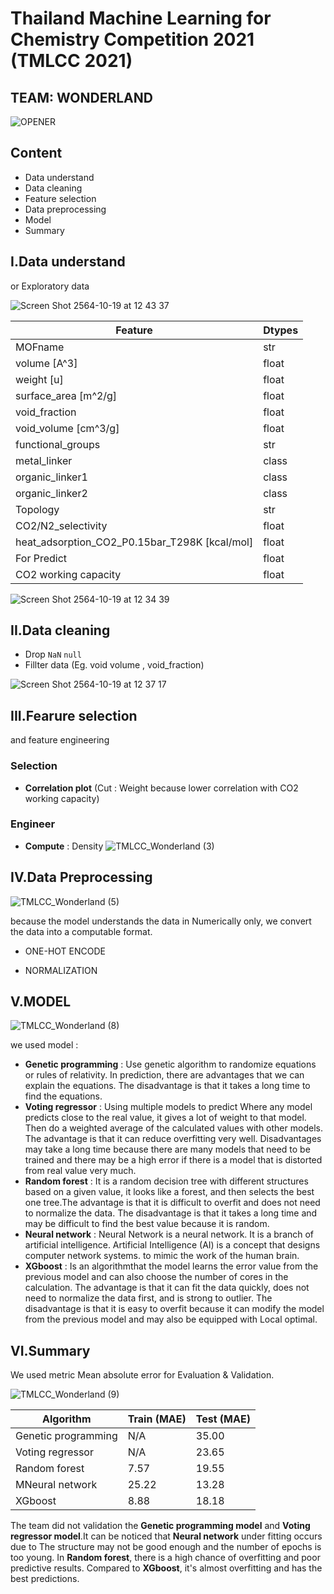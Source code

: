 # Thailand Machine Learning for Chemistry Competition 2021 (TMLCC 2021)
## TEAM: WONDERLAND


![OPENER](https://user-images.githubusercontent.com/63940535/137848377-88df5b91-f43e-403b-9996-0ae2ff380a27.gif)

## Content

- Data understand
- Data cleaning
- Feature selection
- Data preprocessing
- Model 
- Summary

## I.Data understand
or Exploratory data

<img alt="Screen Shot 2564-10-19 at 12 43 37" src="https://user-images.githubusercontent.com/63940535/137850634-9f50b97f-e68d-40ff-953d-951a605904a7.png">

| **Feature** | **Dtypes** |
| ----------- | ----------- |
| MOFname | str |
| volume [A^3] | float |
| weight [u] | float |
| surface_area [m^2/g] |float |
| void_fraction | float |
| void_volume [cm^3/g] | float |
| functional_groups | str |
| metal_linker | class |
| organic_linker1 | class |
| organic_linker2 | class |
| Topology | str |
| CO2/N2_selectivity | float |
| heat_adsorption_CO2_P0.15bar_T298K [kcal/mol] | float |
| For Predict | float |
| CO2 working capacity | float |

<img alt="Screen Shot 2564-10-19 at 12 34 39" src="https://user-images.githubusercontent.com/63940535/137849719-e600a89a-ea29-4715-a972-9cb8385c4646.png">


## II.Data cleaning

- Drop `NaN` `null` 
- Fillter data (Eg. void volume , void_fraction) 

<img alt="Screen Shot 2564-10-19 at 12 37 17" src="https://user-images.githubusercontent.com/63940535/137850001-fc392998-c00c-46ad-b69d-5f55b8cfd934.png">


## III.Fearure selection 
and feature engineering

### Selection
- **Correlation plot** (Cut : Weight because lower correlation with CO2 working capacity)
### Engineer
- **Compute** : Density
![TMLCC_Wonderland (3)](https://user-images.githubusercontent.com/63940535/137850372-6afb2a2a-94cf-4694-968c-2c6cae7d6862.gif)


## IV.Data Preprocessing

![TMLCC_Wonderland (5)](https://user-images.githubusercontent.com/63940535/137851062-3802ad93-8c5d-4ad6-8865-a0eedfa6287c.gif)

because the model understands the data in Numerically only, we convert the data into a computable format.

- ONE-HOT ENCODE

- NORMALIZATION

## V.MODEL



![TMLCC_Wonderland (8)](https://user-images.githubusercontent.com/63940535/137851976-f09dc363-a3a8-4365-b51c-2727204fa2e1.gif)

we used model :
- **Genetic programming** : Use genetic algorithm to randomize equations or rules of relativity. In prediction, there are advantages that we can explain the equations. The disadvantage is that it takes a long time to find the equations.
- **Voting regressor** : Using multiple models to predict Where any model predicts close to the real value, it gives a lot of weight to that model. Then do a weighted average of the calculated values with other models. The advantage is that it can reduce overfitting very well. Disadvantages may take a long time because there are many models that need to be trained and there may be a high error if there is a model that is distorted from real value very much.
- **Random forest** : It is a random decision tree with different structures based on a given value, it looks like a forest, and then selects the best one tree.The advantage is that it is difficult to overfit and does not need to normalize the data. The disadvantage is that it takes a long time and may be difficult to find the best value because it is random.
- **Neural network** : Neural Network is a neural network. It is a branch of artificial intelligence. Artificial Intelligence (AI) is a concept that designs computer network systems. to mimic the work of the human brain.
- **XGboost** : Is an algorithmthat the model learns the error value from the previous model and can also choose the number of cores in the calculation. The advantage is that it can fit the data quickly, does not need to normalize the data first, and is strong to outlier. The disadvantage is that it is easy to overfit because it can modify the model from the previous model and may also be equipped with Local optimal.

## VI.Summary
We used metric Mean absolute error for Evaluation & Validation.

![TMLCC_Wonderland (9)](https://user-images.githubusercontent.com/63940535/137855381-8c5c37a7-57e9-4af7-a007-248f153c94b3.gif)

| **Algorithm** | **Train (MAE)** |**Test (MAE)** |
| ----------- | ----------- |----------- |
| Genetic programming | N/A | 35.00 |
| Voting regressor | N/A | 23.65 |
| Random forest | 7.57 | 19.55 |
| MNeural network | 25.22 | 13.28 |
| XGboost | 8.88 | 18.18 |

The team did not validation the **Genetic programming model** and **Voting regressor model**.It can be noticed that **Neural network** under fitting occurs due to The structure may not be good enough and the number of epochs is too young. In **Random forest**, there is a high chance of overfitting and poor predictive results. Compared to **XGboost**, it's almost overfitting and has the best predictions.
